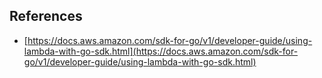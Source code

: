 

## References 

- [https://docs.aws.amazon.com/sdk-for-go/v1/developer-guide/using-lambda-with-go-sdk.html](https://docs.aws.amazon.com/sdk-for-go/v1/developer-guide/using-lambda-with-go-sdk.html)